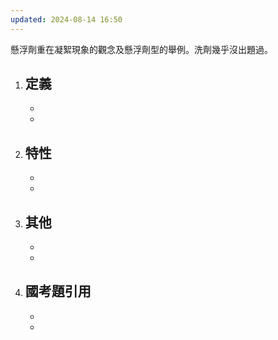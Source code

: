 ```yaml
---
updated: 2024-08-14 16:50
---
```

懸浮劑重在凝絮現象的觀念及懸浮劑型的舉例。洗劑幾乎沒出題過。
1. **定義**
	- 
	- 
	- 
2. **特性**
	- 
	- 
	- 
3. **其他**
	- 
	- 
	- 
4. **國考題引用**
	- 
	- 
	- 